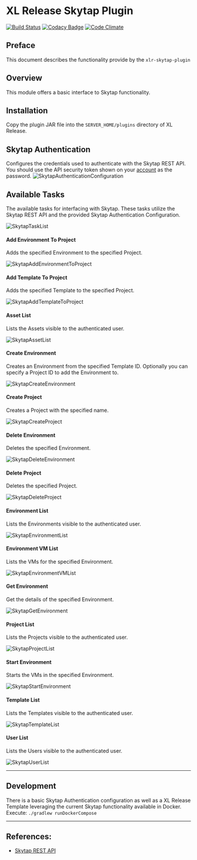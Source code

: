 # XL Release Skytap Plugin

[![Build Status](https://travis-ci.org/xebialabs-community/xlr-skytap-plugin.svg?branch=master)](https://travis-ci.org/xebialabs-community/xlr-skytap-plugin)
[![Codacy Badge](https://api.codacy.com/project/badge/Grade/e52529bdd2204207950a28876d02136b)](https://www.codacy.com/app/erasmussen39/xlr-skytap-plugin?utm_source=github.com&utm_medium=referral&utm_content=xebialabs-community/xlr-skytap-plugin&utm_campaign=badger)
[![Code Climate](https://codeclimate.com/github/xebialabs-community/xlr-skytap-plugin/badges/gpa.svg)](https://codeclimate.com/github/xebialabs-community/xlr-skytap-plugin)

## Preface
This document describes the functionality provide by the `xlr-skytap-plugin`

## Overview
This module offers a basic interface to Skytap functionality.

## Installation
Copy the plugin JAR file into the `SERVER_HOME/plugins` directory of XL Release.

## Skytap Authentication
Configures the credentials used to authenticate with the Skytap REST API. You should use the API security token shown on your [account](https://cloud.skytap.com/account) as the password. 
![SkytapAuthenticationConfiguration](images/SkytapAuthenticationConfiguration.png)

## Available Tasks
The available tasks for interfacing with Skytap. These tasks utilize the Skytap REST API and the provided Skytap Authentication Configuration.

![SkytapTaskList](images/SkytapTaskList.png)

#### Add Environment To Project 
Adds the specified Environment to the specified Project.

![SkytapAddEnvironmentToProject](images/SkytapAddEnvironmentToProject.png)

#### Add Template To Project 
Adds the specified Template to the specified Project.

![SkytapAddTemplateToProject](images/SkytapAddTemplateToProject.png)

#### Asset List 
Lists the Assets visible to the authenticated user.

![SkytapAssetList](images/SkytapAssetList.png)

#### Create Environment 
Creates an Environment from the specified Template ID. Optionally you can specify a Project ID to add the Environment to.

![SkytapCreateEnvironment](images/SkytapCreateEnvironment.png)

#### Create Project
Creates a Project with the specified name.

![SkytapCreateProject](images/SkytapCreateProject.png)

#### Delete Environment
Deletes the specified Environment.

![SkytapDeleteEnvironment](images/SkytapDeleteEnvironment.png)

#### Delete Project
Deletes the specified Project.

![SkytapDeleteProject](images/SkytapDeleteProject.png)

#### Environment List
Lists the Environments visible to the authenticated user.

![SkytapEnvironmentList](images/SkytapEnvironmentList.png)

#### Environment VM List
Lists the VMs for the specified Environment.

![SkytapEnvironmentVMList](images/SkytapEnvironmentVMList.png)

#### Get Environment
Get the details of the specified Environment.

![SkytapGetEnvironment](images/SkytapGetEnvironment.png)

#### Project List
Lists the Projects visible to the authenticated user.

![SkytapProjectList](images/SkytapProjectList.png)

#### Start Environment
Starts the VMs in the specified Environment.

![SkytapStartEnvironment](images/SkytapStartEnvironment.png)

#### Template List
Lists the Templates visible to the authenticated user.

![SkytapTemplateList](images/SkytapTemplateList.png)

#### User List
Lists the Users visible to the authenticated user.

![SkytapUserList](images/SkytapUserList.png)

---

## Development
There is a basic Skytap Authentication configuration as well as a XL Release Template leveraging the current Skytap functionality available in Docker. 
Execute: `./gradlew runDockerCompose` 

--- 

## References:
* [Skytap REST API](http://help.skytap.com/api.html)
